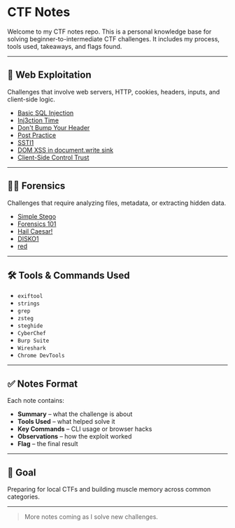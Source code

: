# CTF Notes

Welcome to my CTF notes repo. This is a personal knowledge base for solving beginner-to-intermediate CTF challenges. It includes my process, tools used, takeaways, and flags found.

---

## 📁 Web Exploitation

Challenges that involve web servers, HTTP, cookies, headers, inputs, and client-side logic.

- [Basic SQL Injection](./Web_Exploitation/Basic_SQL_Injection.md)
- [Inj3ction Time](./Web_Exploitation/Inj3ction_Time.md)
- [Don't Bump Your Header](./Web_Exploitation/Don't_Bump_Your_Header.md)
- [Post Practice](./Web_Exploitation/Post_Practice.md)
- [SSTI1](./Web_Exploitation/SSTI1.md)
- [DOM XSS in document.write sink](./Web_Exploitation/DOM_XSS_in_document_write.md)
- [Client-Side Control Trust](./Web_Exploitation/Client_Side_Control_Trust.md)

---

## 🕵️‍♂️ Forensics

Challenges that require analyzing files, metadata, or extracting hidden data.

- [Simple Stego](./Forensics/Simple_Stego.md)
- [Forensics 101](./Forensics/Forensics_101.md)
- [Hail Caesar!](./Forensics/Hail_Caesar.md)
- [DISKO1](./Forensics/DISKO1.md)
- [red](./Forensics/red.md)

---

## 🛠 Tools & Commands Used

- `exiftool`
- `strings`
- `grep`
- `zsteg`
- `steghide`
- `CyberChef`
- `Burp Suite`
- `Wireshark`
- `Chrome DevTools`

---

## ✅ Notes Format

Each note contains:
- **Summary** – what the challenge is about
- **Tools Used** – what helped solve it
- **Key Commands** – CLI usage or browser hacks
- **Observations** – how the exploit worked
- **Flag** – the final result

---

## 🚀 Goal

Preparing for local CTFs and building muscle memory across common categories.

---

> More notes coming as I solve new challenges.